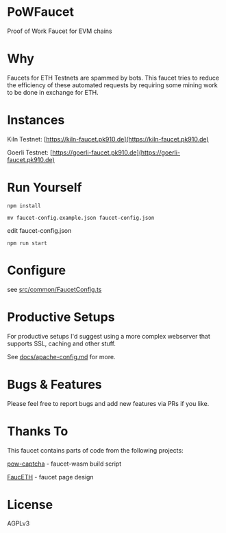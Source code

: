 # PoWFaucet

Proof of Work Faucet for EVM chains

# Why

Faucets for ETH Testnets are spammed by bots. This faucet tries to reduce the efficiency of these automated requests by requiring some mining work to be done in exchange for ETH.

# Instances

Kiln Testnet: [https://kiln-faucet.pk910.de](https://kiln-faucet.pk910.de)

Goerli Testnet: [https://goerli-faucet.pk910.de](https://goerli-faucet.pk910.de)

# Run Yourself

`npm install`

`mv faucet-config.example.json faucet-config.json`

edit faucet-config.json

`npm run start`

# Configure

see [src/common/FaucetConfig.ts](https://github.com/pk910/PoWFaucet/blob/master/src/common/FaucetConfig.ts)

# Productive Setups

For productive setups I'd suggest using a more complex webserver that supports SSL, caching and other stuff.

See [docs/apache-config.md](https://github.com/pk910/PoWFaucet/blob/master/docs/apache-config.md) for more.

# Bugs & Features

Please feel free to report bugs and add new features via PRs if you like.

# Thanks To

This faucet contains parts of code from the following projects:

[pow-captcha](https://git.sequentialread.com/forest/pow-captcha) - faucet-wasm build script

[FaucETH](https://github.com/komputing/FaucETH) - faucet page design

# License

AGPLv3
